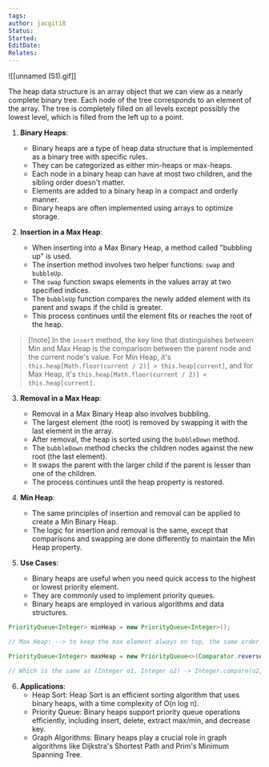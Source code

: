 ```yaml
---
tags: 
author: jacgit18
Status: 
Started: 
EditDate: 
Relates:
---
```

![[unnamed (51).gif]]

The heap data structure is an array object that we can view as a nearly complete binary tree. Each node of the tree corresponds to an element of the array. The tree is completely filled on all levels except possibly the lowest level, which is filled from the left up to a point.  

1. **Binary Heaps**:
   - Binary heaps are a type of heap data structure that is implemented as a binary tree with specific rules.
   - They can be categorized as either min-heaps or max-heaps.
   -  Each node in a binary heap can have at most two children, and the sibling order doesn't matter.
   - Elements are added to a binary heap in a compact and orderly manner.
   - Binary heaps are often implemented using arrays to optimize storage.

2. **Insertion in a Max Heap**:
   - When inserting into a Max Binary Heap, a method called "bubbling up" is used.
   - The insertion method involves two helper functions: `swap` and `bubbleUp`.
   - The `swap` function swaps elements in the values array at two specified indices.
   - The `bubbleUp` function compares the newly added element with its parent and swaps if the child is greater.
   - This process continues until the element fits or reaches the root of the heap.

>[!note] In the `insert` method, the key line that distinguishes between Min and Max Heap is the comparison between the parent node and the current node's value. For Min Heap, it's `this.heap[Math.floor(current / 2)] > this.heap[current]`, and for Max Heap, it's `this.heap[Math.floor(current / 2)] < this.heap[current]`.

3. **Removal in a Max Heap**:
   - Removal in a Max Binary Heap also involves bubbling.
   - The largest element (the root) is removed by swapping it with the last element in the array.
   - After removal, the heap is sorted using the `bubbleDown` method.
   - The `bubbleDown` method checks the children nodes against the new root (the last element).
   - It swaps the parent with the larger child if the parent is lesser than one of the children.
   - The process continues until the heap property is restored.

4. **Min Heap**:
   - The same principles of insertion and removal can be applied to create a Min Binary Heap.
   - The logic for insertion and removal is the same, except that comparisons and swapping are done differently to maintain the Min Heap property.


5. **Use Cases**:
   - Binary heaps are useful when you need quick access to the highest or lowest priority element.
   - They are commonly used to implement priority queues.
   - Binary heaps are employed in various algorithms and data structures.

```java
PriorityQueue<Integer> minHeap = new PriorityQueue<Integer>(); 

// Max Heap: --> to keep the max element always on top, the same order as above. 

PriorityQueue<Integer> maxHeap = new PriorityQueue<>(Comparator.reverseOrder()); 

// Which is the same as (Integer o1, Integer o2) -> Integer.compare(o2, o1) or - Integer.compare(o1, o2) as suggested from other answers. 
```


6. **Applications**:
   - Heap Sort: Heap Sort is an efficient sorting algorithm that uses binary heaps, with a time complexity of O(n log n).
   - Priority Queue: Binary heaps support priority queue operations efficiently, including insert, delete, extract max/min, and decrease key.
   - Graph Algorithms: Binary heaps play a crucial role in graph algorithms like Dijkstra's Shortest Path and Prim's Minimum Spanning Tree.



